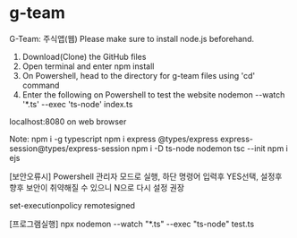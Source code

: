 # g-team
G-Team: 주식앱(웹)
Please make sure to install node.js beforehand.<br>

1. Download(Clone) the GitHub files 
2. Open terminal and enter
npm install
3. On Powershell, head to the directory for g-team files using 'cd' command
4. Enter the following on Powershell to test the website
nodemon --watch '*.ts' --exec 'ts-node' index.ts

localhost:8080 on web browser

Note:
npm i -g typescript
npm i express @types/express express-session@types/express-session
npm i -D ts-node nodemon
tsc --init
npm i ejs

[보안오류시]
Powershell 관리자 모드로 실행, 하단 명령어 입력후 YES선택, 
설정후 향후 보안이 취약해질 수 있으니 N으로 다시 설정 권장

set-executionpolicy remotesigned  

[프로그램실행]
npx nodemon --watch "*.ts" --exec "ts-node" test.ts